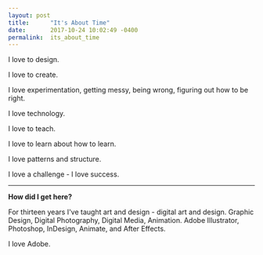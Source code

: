 ```yaml
---
layout: post
title:      "It's About Time"
date:       2017-10-24 10:02:49 -0400
permalink:  its_about_time
---
```



<p>I love to design.</p>
<p>I love to create.</p>
<p>I love experimentation, getting messy, being wrong, figuring out how to be right.</p>
<p>I love technology. </p>
<p>I love to teach.</p>
<p>I love to learn about how to learn.</p>
<p>I love patterns and structure.</p>
<p>I love a challenge - I love success.</p>

--- 

**How did I get here?**
<p>For thirteen years I've taught art and design - digital art and design. Graphic Design, Digital Photography, Digital Media, Animation. Adobe Illustrator, Photoshop, InDesign, Animate, and After Effects.</p> 
<p> I love Adobe.</p>

